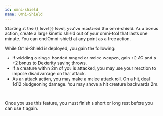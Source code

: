 ```yaml
---
id: omni-shield
name: Omni-Shield
---
```

Starting at the {{ level }} level, you've mastered the omni-shield. As a bonus action, create a large kinetic shield out 
of your omni-tool that lasts one minute. You can end Omni-shield at any point as a free action.

While Omni-Shield is deployed, you gain the following:

* If wielding a single-handed ranged or melee weapon, gain +2 AC and a +2 bonus to Dexterity saving throws.
* If a creature within 2m of you is attacked, you may use your reaction to impose disadvantage on that attack.
* As an attack action, you may make a melee attack roll. On a hit, deal 1d12 bludgeoning damage. You may shove a
hit creature backwards 2m.

<br>

Once you use this feature, you must finish a short or long rest before you can use it again.
